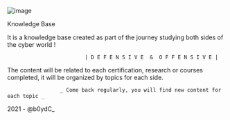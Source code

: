 ![image](https://user-images.githubusercontent.com/90124592/140270372-0e22db24-2abe-4eb1-845b-1d6b7a1c416c.png)

Knowledge Base

It is a knowledge base created as part of the journey studying both sides of the cyber world !

                             | D E F E N S I V E  &  O F F E N S I V E | 
        
The content will be related to each certification, research or courses completed, it will be organized by topics for each side. 

                     _ Come back regularly, you will find new content for each topic _

2021 - @b0ydC_
